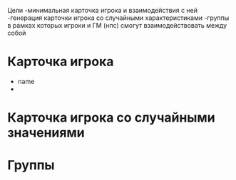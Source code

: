 Цели
-минимальная карточка игрока и взаимодействия с ней
-генерация карточки игрока со случайными характеристиками
-группы в рамках которых игроки и ГМ (нпс) смогут взаимодействовать между собой

# Карточка игрока
- name
- 


# Карточка игрока со случайными значениями

# Группы

